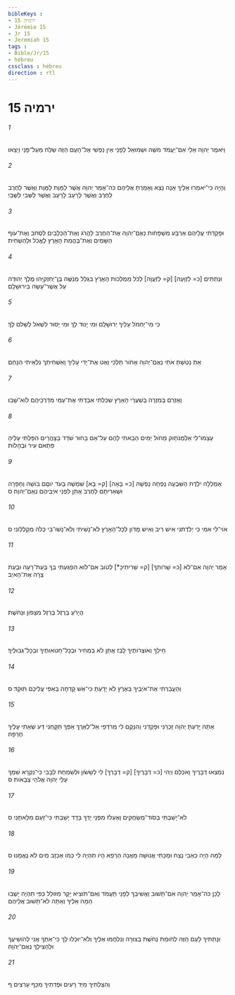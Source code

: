 ```yaml
---
bibleKeys : 
- ירמיה 15
- Jérémie 15
- Jr 15
- Jeremiah 15
tags : 
- Bible/Jr/15
- hébreu
cssclass : hébreu
direction : rtl
---
```


# ירמיה 15

###### 1
וַיֹּאמֶר יְהוָה אֵלַי אִם־יַעֲמֹד מֹשֶׁה וּשְׁמוּאֵל לְפָנַי אֵין נַפְשִׁי אֶל־הָעָם הַזֶּה שַׁלַּח מֵעַל־פָּנַי וְיֵצֵאוּ׃
###### 2
וְהָיָה כִּי־יֹאמְרוּ אֵלֶיךָ אָנָה נֵצֵא וְאָמַרְתָּ אֲלֵיהֶם כֹּה־אָמַר יְהוָה אֲשֶׁר לַמָּוֶת לַמָּוֶת וַאֲשֶׁר לַחֶרֶב לַחֶרֶב וַאֲשֶׁר לָרָעָב לָרָעָב וַאֲשֶׁר לַשְּׁבִי לַשֶּׁבִי׃
###### 3
וּפָקַדְתִּי עֲלֵיהֶם אַרְבַּע מִשְׁפָּחֹות נְאֻם־יְהוָה אֶת־הַחֶרֶב לַהֲרֹג וְאֶת־הַכְּלָבִים לִסְחֹב וְאֶת־עֹוף הַשָּׁמַיִם וְאֶת־בֶּהֱמַת הָאָרֶץ לֶאֱכֹל וּלְהַשְׁחִית׃
###### 4
וּנְתַתִּים [כ= לִזְוָעָה] [ק= לְזַעֲוָה] לְכֹל מַמְלְכֹות הָאָרֶץ בִּגְלַל מְנַשֶּׁה בֶן־יְחִזְקִיָּהוּ מֶלֶךְ יְהוּדָה עַל אֲשֶׁר־עָשָׂה בִּירוּשָׁלִָם׃
###### 5
כִּי מִי־יַחְמֹל עָלַיִךְ יְרוּשָׁלִַם וּמִי יָנוּד לָךְ וּמִי יָסוּר לִשְׁאֹל לְשָׁלֹם לָךְ׃
###### 6
אַתְּ נָטַשְׁתְּ אֹתִי נְאֻם־יְהוָה אָחֹור תֵּלֵכִי וָאַט אֶת־יָדִי עָלַיִךְ וָאַשְׁחִיתֵךְ נִלְאֵיתִי הִנָּחֵם׃
###### 7
וָאֶזְרֵם בְּמִזְרֶה בְּשַׁעֲרֵי הָאָרֶץ שִׁכַּלְתִּי אִבַּדְתִּי אֶת־עַמִּי מִדַּרְכֵיהֶם לֹוא־שָׁבוּ׃
###### 8
עָצְמוּ־לִי אַלְמְנֹתָוק מֵחֹול יַמִּים הֵבֵאתִי לָהֶם עַל־אֵם בָּחוּר שֹׁדֵד בַּצָּהֳרָיִם הִפַּלְתִּי עָלֶיהָ פִּתְאֹם עִיר וּבֶהָלֹות׃
###### 9
אֻמְלְלָה יֹלֶדֶת הַשִּׁבְעָה נָפְחָה נַפְשָׁהּ [כ= בָּאָה] [ק= בָּא] שִׁמְשָׁהּ בְּעֹד יֹוםָם בֹּושָׁה וְחָפֵרָה וּשְׁאֵרִיתָם לַחֶרֶב אֶתֵּן לִפְנֵי אֹיְבֵיהֶם נְאֻם־יְהוָה׃ ס
###### 10
אֹוי־לִי אִמִּי כִּי יְלִדְתִּנִי אִישׁ רִיב וְאִישׁ מָדֹון לְכָל־הָאָרֶץ לֹא־נָשִׁיתִי וְלֹא־נָשׁוּ־בִי כֻּלֹּה מְקַלְלַונִי׃ ס
###### 11
אָמַר יְהוָה אִם־לֹא [כ= שָׁרֹותִךָ] [ק= שֵׁרִיתִיכָ*] לְטֹוב אִם־לֹוא הִפְגַּעְתִּי בְךָ בְּעֵת־רָעָה וּבְעֵת צָרָה אֶת־הָאֹיֵב׃
###### 12
הֲיָרֹעַ בַּרְזֶל בַּרְזֶל מִצָּפֹון וּנְחֹשֶׁת׃
###### 13
חֵילְךָ וְאֹוצְרֹותֶיךָ לָבַז אֶתֵּן לֹא בִמְחִיר וּבְכָל־חַטֹּאותֶיךָ וּבְכָל־גְּבוּלֶיךָ׃
###### 14
וְהַעֲבַרְתִּי אֶת־אֹיְבֶיךָ בְּאֶרֶץ לֹא יָדָעְתָּ כִּי־אֵשׁ קָדְחָה בְאַפִּי עֲלֵיכֶם תּוּקָד׃ ס
###### 15
אַתָּה יָדַעְתָּ יְהוָה זָכְרֵנִי וּפָקְדֵנִי וְהִנָּקֶם לִי מֵרֹדְפַי אַל־לְאֶרֶךְ אַפְּךָ תִּקָּחֵנִי דַּע שְׂאֵתִי עָלֶיךָ חֶרְפָּה׃
###### 16
נִמְצְאוּ דְבָרֶיךָ וָאֹכְלֵם וַיְהִי [כ= דְבָרֶיךָ] [ק= דְבָרְךָ] לִי לְשָׂשֹׂון וּלְשִׂמְחַת לְבָבִי כִּי־נִקְרָא שִׁמְךָ עָלַי יְהוָה אֱלֹהֵי צְבָאֹות׃ ס
###### 17
לֹא־יָשַׁבְתִּי בְסֹוד־מְשַׂחֲקִים וָאֶעְלֹז מִפְּנֵי יָדְךָ בָּדָד יָשַׁבְתִּי כִּי־זַעַם מִלֵּאתָנִי׃ ס
###### 18
לָמָּה הָיָה כְאֵבִי נֶצַח וּמַכָּתִי אֲנוּשָׁה מֵאֲנָה הֵרָפֵא הָיֹו תִהְיֶה לִי כְּמֹו אַכְזָב מַיִם לֹא נֶאֱמָנוּ׃ ס
###### 19
לָכֵן כֹּה־אָמַר יְהוָה אִם־תָּשׁוּב וַאֲשִׁיבְךָ לְפָנַי תַּעֲמֹד וְאִם־תֹּוצִיא יָקָר מִזֹּולֵל כְּפִי תִהְיֶה יָשֻׁבוּ הֵמָּה אֵלֶיךָ וְאַתָּה לֹא־תָשׁוּב אֲלֵיהֶם׃
###### 20
וּנְתַתִּיךָ לָעָם הַזֶּה לְחֹומַת נְחֹשֶׁת בְּצוּרָה וְנִלְחֲמוּ אֵלֶיךָ וְלֹא־יוּכְלוּ לָךְ כִּי־אִתְּךָ אֲנִי לְהֹושִׁיעֲךָ וּלְהַצִּילֶךָ נְאֻם־יְהוָה׃
###### 21
וְהִצַּלְתִּיךָ מִיַּד רָעִים וּפְדִתִיךָ מִכַּף עָרִצִים׃ ף
